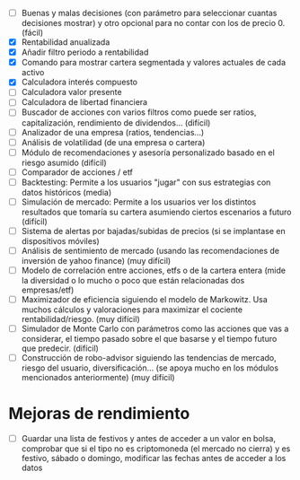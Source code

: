 - [ ] Buenas y malas decisiones (con parámetro para seleccionar cuantas decisiones mostrar) y otro opcional para no contar con los de precio 0. (fácil)
- [x] Rentabilidad anualizada
- [x] Añadir filtro periodo a rentabilidad
- [x] Comando para mostrar cartera segmentada y valores actuales de cada activo
- [x] Calculadora interés compuesto
- [ ] Calculadora valor presente
- [ ] Calculadora de libertad financiera
- [ ] Buscador de acciones con varios filtros como puede ser ratios, capitalización, rendimiento de dividendos... (difícil)
- [ ] Analizador de una empresa (ratios, tendencias...)
- [ ] Análisis de volatilidad (de una empresa o cartera)
- [ ] Módulo de recomendaciones y asesoría personalizado basado en el riesgo asumido (difícil)
- [ ] Comparador de acciones / etf
- [ ] Backtesting: Permite a los usuarios "jugar" con sus estrategias con datos históricos (media)
- [ ] Simulación de mercado: Permite a los usuarios ver los distintos resultados que tomaría su cartera asumiendo ciertos escenarios a futuro (difícil)
- [ ] Sistema de alertas por bajadas/subidas de precios (si se implantase en dispositivos móviles)
- [ ] Análisis de sentimiento de mercado (usando las recomendaciones de inversión de yahoo finance) (muy difícil)
- [ ] Modelo de correlación entre acciones, etfs o de la cartera entera (mide la diversidad o lo mucho o poco que están relacionadas dos empresas/etf)
- [ ] Maximizador de eficiencia siguiendo el modelo de Markowitz. Usa muchos cálculos y valoraciones para maximizar el cociente rentabilidad/riesgo. (muy difícil)
- [ ] Simulador de Monte Carlo con parámetros como las acciones que vas a considerar, el tiempo pasado sobre el que basarse y el tiempo futuro que predecir. (difícil)
- [ ] Construcción de robo-advisor siguiendo las tendencias de mercado, riesgo del usuario, diversificación... (se apoya mucho en los módulos mencionados anteriormente) (muy difícil)

# Mejoras de rendimiento
- [ ] Guardar una lista de festivos y antes de acceder a un valor en bolsa, comprobar que si el tipo no es criptomoneda (el mercado no cierra) y es festivo, sábado o domingo, modificar las fechas antes de acceder a los datos